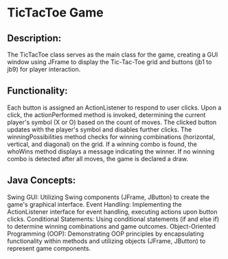 # TicTacToe Game

## Description:
The TicTacToe class serves as the main class for the game, creating a GUI window using JFrame to display the Tic-Tac-Toe grid and buttons (jb1 to jb9) for player interaction.

## Functionality:
Each button is assigned an ActionListener to respond to user clicks. Upon a click, the actionPerformed method is invoked, determining the current player's symbol (X or O) based on the count of moves. The clicked button updates with the player's symbol and disables further clicks. The winningPossibilities method checks for winning combinations (horizontal, vertical, and diagonal) on the grid. If a winning combo is found, the whoWins method displays a message indicating the winner. If no winning combo is detected after all moves, the game is declared a draw.

## Java Concepts:
Swing GUI: Utilizing Swing components (JFrame, JButton) to create the game's graphical interface.
Event Handling: Implementing the ActionListener interface for event handling, executing actions upon button clicks.
Conditional Statements: Using conditional statements (if and else if) to determine winning combinations and game outcomes.
Object-Oriented Programming (OOP): Demonstrating OOP principles by encapsulating functionality within methods and utilizing objects (JFrame, JButton) to represent game components.
